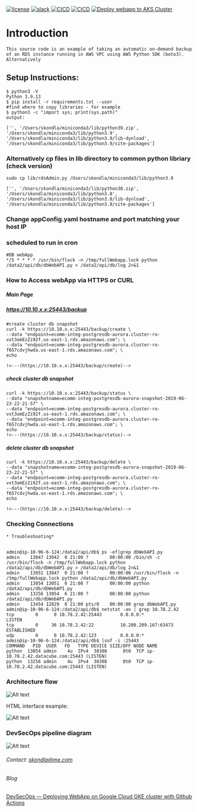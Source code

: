 [![license](https://img.shields.io/github/license/mashape/apistatus.svg?maxAge=2592000)](https://github.com/skondla/webApp/blob/master/LICENSE)
[![slack](https://img.shields.io/badge/slack-chat-yellow)](https://join.slack.com/t/devops-zwf1016/shared_invite/zt-1wsafgivm-iI88~ZqZBaKGzYhD8N2JsA)
[![CICD](https://github.com/skondla/webapp/actions/workflows/Deploy-GKE.yml/badge.svg?event=push)](https://github.com/skondla/webApp/actions)
[![CICD](https://github.com/skondla/webapp/actions/workflows/Deploy-EKS.yml/badge.svg?event=push)](https://github.com/skondla/webApp/actions)
[![Deploy webapp to AKS Cluster](https://github.com/skondla/webApp/actions/workflows/Deploy-AKS.yml/badge.svg)](https://github.com/skondla/webApp/actions/workflows/Deploy-AKS.yml)


# Introduction
    This source code is an example of taking an automatic on-demand backup of an RDS instance running in AWS VPC using AWS Python SDK (boto3). Alternatively 
## Setup Instructions:
    $ python3 -V
    Python 3.9.13
    $ pip install -r requirements.txt --user
    #find where to copy libraries - for example
    $ python3 -c "import sys; print(sys.path)"
    output: 

    ['', '/Users/skondla/miniconda3/lib/python39.zip', '/Users/skondla/miniconda3/lib/python3.9', '/Users/skondla/miniconda3/lib/python3.9/lib-dynload', '/Users/skondla/miniconda3/lib/python3.9/site-packages']
### Alternatively cp files in lib directory to common python libriary (check version) 
    sudo cp lib/rdsAdmin.py /Users/skondla/miniconda3/lib/python3.9

    ['', '/Users/skondla/miniconda3/lib/python38.zip', '/Users/skondla/miniconda3/lib/python3.8', '/Users/skondla/miniconda3/lib/python3.8/lib-dynload', '/Users/skondla/miniconda3/lib/python3.8/site-packages']

### Change appConfig.yaml hostname and port matching your host IP
### scheduled to run in cron
    #DB webApp
    */5 * * * * /usr/bin/flock -n /tmp/fullWebapp.lock python /data2/api/db/dbWebAPI.py > /data2/api/db/log 2>&1
    
### How to Access webApp via HTTPS or CURL

##### Main Page

##### https://10.10.x.x:25443/backup

    #create cluster db snapshot  
    curl -k https://10.10.x.x:25443/backup/create \
    --data "endpoint=ecomm-integ-postgresdb-aurora.cluster-ro-vxt3omEzZi92f.us-east-1.rds.amazonaws.com"; \
    --data "endpoint=ecomm-integ-postgresdb-aurora.cluster-ro-f657cdvjhwda.us-east-1.rds.amazonaws.com"; \
    echo
  
    !<---(https://10.10.x.x:25443/backup/create)-->

##### check cluster db snapshot
  
    curl -k https://10.10.x.x:25443/backup/status \
    --data "snapshotname=ecomm-integ-postgresdb-aurora-snapshot-2019-06-23-22-21-57" \
    --data "endpoint=ecomm-integ-postgresdb-aurora.cluster-ro-vxt3omEzZi92f.us-east-1.rds.amazonaws.com"; \
    --data "endpoint=ecomm-integ-postgresdb-aurora.cluster-ro-f657cdvjhwda.us-east-1.rds.amazonaws.com"; \
    echo
    !<---(https://10.10.x.x:25443/backup/status)-->

##### delete cluster db snapshot
  
    curl -k https://10.10.x.x:25443/backup/delete \
    --data "snapshotname=ecomm-integ-postgresdb-aurora-snapshot-2019-06-23-22-21-57" \
    --data "endpoint=ecomm-integ-postgresdb-aurora.cluster-ro-vxt3omEzZi92f.us-east-1.rds.amazonaws.com"; \
    --data "endpoint=ecomm-integ-postgresdb-aurora.cluster-ro-f657cdvjhwda.us-east-1.rds.amazonaws.com"; \
    echo
  
    !<---(https://10.10.x.x:25443/backup/delete)-->


###  Checking Connections
    * Troubleshooting*

  
    admin@ip-10-96-6-124:/data2/api/db$ ps -ef|grep dbWebAPI.py 
    admin    13047 13042  0 21:00 ?        00:00:00 /bin/sh -c /usr/bin/flock -n /tmp/fullWebapp.lock python /data2/api/db/dbWebAPI.py > /data2/api/db/log 2>&1
    admin    13051 13047  0 21:00 ?        00:00:00 /usr/bin/flock -n /tmp/fullWebapp.lock python /data2/api/db/dbWebAPI.py
    admin    13054 13051  6 21:00 ?        00:00:00 python /data2/api/db/dbWebAPI.py
    admin    13256 13054  6 21:00 ?        00:00:00 python /data2/api/db/dbWebAPI.py
    admin    13454 12829  0 21:00 pts/0    00:00:00 grep dbWebAPI.py
    admin@ip-10-96-6-124:/data2/api/db$ netstat -an | grep 10.78.2.42
    tcp        0      0 10.78.2.42:25443       0.0.0.0:*               LISTEN     
    tcp        0     36 10.78.2.42:22          10.200.209.167:63473    ESTABLISHED
    udp        0      0 10.78.2.42:123         0.0.0.0:*                          
    admin@ip-10-96-6-124:/data2/api/db$ lsof -i :25443
    COMMAND   PID  USER   FD   TYPE DEVICE SIZE/OFF NODE NAME
    python  13054 admin    4u  IPv4  38308      0t0  TCP ip-10.78.2.42.datacube.com:25443 (LISTEN)
    python  13256 admin    4u  IPv4  38308      0t0  TCP ip-10.78.2.42.datacube.com:25443 (LISTEN)
  

### Architecture flow

![Alt text](images/dbAPIapp.png)

HTML interface example: 

![Alt text](images/webApp.backups.png)

### DevSecOps pipeline diagram

![Alt text](images/DevSecOps_with_GutHub_Actions.png)

###### Contact: skondla@me.com
###### Blog

[DevSecOps — Deploying WebApp on Google Cloud GKE cluster with Github Actions](https://medium.com/@kondlawork/devsecops-deploying-webapp-on-google-cloud-gke-cluster-with-github-actions-1028c0630dde)


